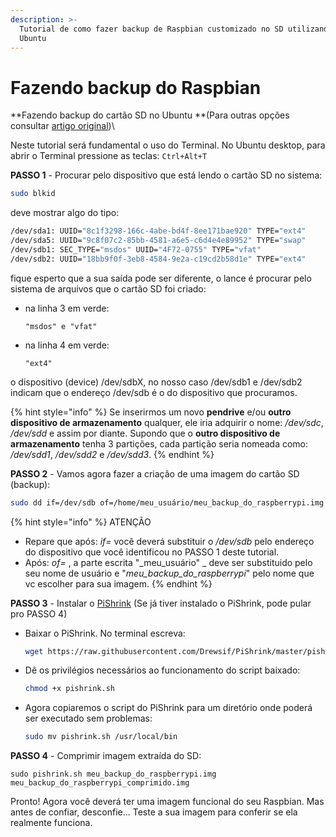 ```yaml
---
description: >-
  Tutorial de como fazer backup de Raspbian customizado no SD utilizando o
  Ubuntu
---
```


# Fazendo backup do Raspbian

**Fazendo backup do cartão SD no Ubuntu **(Para outras opções consultar [artigo original](https://www.htpcguides.com/easy-resize-and-back-up-raspberry-pi-sd-card-with-ubuntu/))\


Neste tutorial será fundamental o uso do Terminal. No Ubuntu desktop, para abrir o Terminal pressione as teclas: `Ctrl+Alt+T`



**PASSO 1** - Procurar pelo dispositivo que está lendo o cartão SD no sistema:

```bash
sudo blkid
```

deve mostrar algo do tipo:

```bash
/dev/sda1: UUID="8c1f3298-166c-4abe-bd4f-8ee171bae920" TYPE="ext4" 
/dev/sda5: UUID="9c8f07c2-85bb-4581-a6e5-c6d4e4e89952" TYPE="swap" 
/dev/sdb1: SEC_TYPE="msdos" UUID="4F72-0755" TYPE="vfat" 
/dev/sdb2: UUID="18bb9f0f-3eb8-4584-9e2a-c19cd2b58d1e" TYPE="ext4"
```

fique esperto que a sua saída pode ser diferente, o lance é procurar pelo sistema de arquivos que o cartão SD foi criado:

*   na linha 3 em verde:

    ```
    "msdos" e "vfat"
    ```
*   na linha 4 em verde:

    ```
    "ext4"
    ```

o dispositivo (device) /dev/sdbX, no nosso caso /dev/sdb1 e /dev/sdb2 indicam que o endereço /dev/sdb é o do dispositivo que procuramos.

{% hint style="info" %}
Se inserirmos um novo **pendrive** e/ou **outro dispositivo de armazenamento** qualquer, ele iria adquirir o nome: _/dev/sdc_, _/dev/sdd_ e assim por diante. Supondo que o **outro dispositivo de armazenamento** tenha 3 partições, cada partição seria nomeada como: _/dev/sdd1_, _/dev/sdd2_ e _/dev/sdd3_.
{% endhint %}



**PASSO 2** - Vamos agora fazer a criação de uma imagem do cartão SD (backup):

```bash
sudo dd if=/dev/sdb of=/home/meu_usuário/meu_backup_do_raspberrypi.img bs=1M
```

{% hint style="info" %}
ATENÇÃO

* Repare que após:  _if=_  você deverá substituir o _/dev/sdb_ pelo endereço do dispositivo que você identificou no PASSO 1 deste tutorial.
* Após: _of=_  , a parte escrita "_meu\_usuário" _ deve ser substituido pelo seu nome de usuário e "_meu\_backup\_do\_raspberrypi_" pelo nome que vc escolher para sua imagem.
{% endhint %}



**PASSO 3** - Instalar o [PiShrink](https://github.com/Drewsif/PiShrink) (Se já tiver instalado o PiShrink, pode pular pro PASSO 4)

*   Baixar o PiShrink. No terminal escreva:&#x20;

    ```bash
    wget https://raw.githubusercontent.com/Drewsif/PiShrink/master/pishrink.sh
    ```
*   Dê os privilégios necessários ao funcionamento do script baixado:

    ```bash
    chmod +x pishrink.sh
    ```
*   Agora copiaremos o script do PiShrink para um diretório onde poderá ser executado sem problemas:

    ```bash
    sudo mv pishrink.sh /usr/local/bin 
    ```



**PASSO 4** - Comprimir imagem extraída do SD:

```
sudo pishrink.sh meu_backup_do_raspberrypi.img meu_backup_do_raspberrypi_comprimido.img
```



Pronto! Agora você deverá ter uma imagem funcional do seu Raspbian. Mas antes de confiar, desconfie... Teste a sua imagem para conferir se ela realmente funciona.
